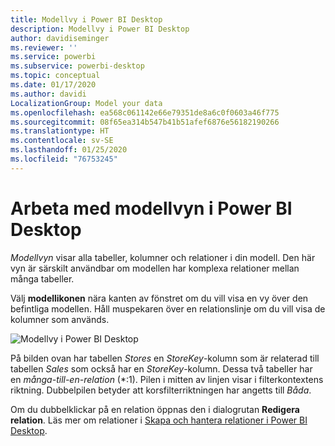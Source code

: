 ```yaml
---
title: Modellvy i Power BI Desktop
description: Modellvy i Power BI Desktop
author: davidiseminger
ms.reviewer: ''
ms.service: powerbi
ms.subservice: powerbi-desktop
ms.topic: conceptual
ms.date: 01/17/2020
ms.author: davidi
LocalizationGroup: Model your data
ms.openlocfilehash: ea568c061142e66e79351de8a6c0f0603a46f775
ms.sourcegitcommit: 08f65ea314b547b41b51afef6876e56182190266
ms.translationtype: HT
ms.contentlocale: sv-SE
ms.lasthandoff: 01/25/2020
ms.locfileid: "76753245"
---
```

# <a name="work-with-model-view-in-power-bi-desktop"></a>Arbeta med modellvyn i Power BI Desktop

*Modellvyn* visar alla tabeller, kolumner och relationer i din modell. Den här vyn är särskilt användbar om modellen har komplexa relationer mellan många tabeller.

Välj **modellikonen** nära kanten av fönstret om du vill visa en vy över den befintliga modellen. Håll muspekaren över en relationslinje om du vill visa de kolumner som används.

![Modellvy i Power BI Desktop](media/desktop-relationship-view/model-view-full-screen.png)

På bilden ovan har tabellen *Stores* en *StoreKey*-kolumn som är relaterad till tabellen *Sales* som också har en *StoreKey*-kolumn. Dessa två tabeller har en *många-till-en-relation* (\*:1). Pilen i mitten av linjen visar i filterkontextens riktning. Dubbelpilen betyder att korsfilterriktningen har angetts till *Båda*.

Om du dubbelklickar på en relation öppnas den i dialogrutan **Redigera relation**. Läs mer om relationer i [Skapa och hantera relationer i Power BI Desktop](desktop-create-and-manage-relationships.md).
